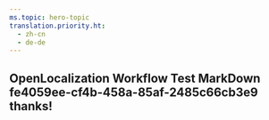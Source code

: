 ```yaml
---
ms.topic: hero-topic
translation.priority.ht: 
  - zh-cn
  - de-de
---
```

## OpenLocalization Workflow Test MarkDown fe4059ee-cf4b-458a-85af-2485c66cb3e9 thanks!
